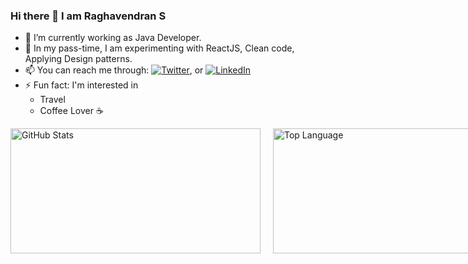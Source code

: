 <!--  யாதும் ஊரே யாவரும் கேளிர்<br/>
> தீதும் நன்றும் பிறர்தர வாரா
>
>  -- <cite>கணியன் பூங்குன்றனார்</cite>


> All is Well!!! :heart_eyes:
-->

### Hi there 👋  I am Raghavendran S

- 🔭 I’m currently working as Java Developer.
- 🌱 In my pass-time, I am experimenting with ReactJS, Clean code, Applying Design patterns.
- 📫 You can reach me through: [![Twitter][1.2]][1], or [![LinkedIn][2.2]][2]
- ⚡ Fun fact: I'm interested in 
  - Travel 
   - Coffee Lover :coffee:
 

<!-- Icons -->

[1.2]: http://i.imgur.com/wWzX9uB.png (twitter icon without padding)
[2.2]: https://raw.githubusercontent.com/MartinHeinz/MartinHeinz/master/linkedin-3-16.png (LinkedIn icon without padding)

<!-- Links to your social media accounts -->

[1]: https://twitter.com/kenduraghav
[2]: https://www.linkedin.com/in/raghavendran-karthik/

<!--<a href="https://github.com/kenduraghav/github-readme-stats">
  <img height=200 align="center" src="https://github-readme-stats.vercel.app/api?username=kenduraghav&show_icons=true&hide=contribs,prs&layout=compact&card_width=300" />
</a>
<a href="https://github.com/kenduraghav/convoychat">
  <img height=200 align="center" src="https://github-readme-stats.vercel.app/api/top-langs?username=kenduraghav&layout=compact&langs_count=8&card_width=300" />
</a> -->


<div style="display: flex; justify-content: space-between; align-items: center; gap: 20px;">
  <!-- GitHub Stats Card -->
  <img src="https://github-readme-stats.vercel.app/api?username=kenduraghav&show_icons=true&count_private=true&layout=compact" alt="GitHub Stats" width="400" style="height: 200px; object-fit: cover;">

  <!-- Top Language Card -->
  <img src="https://github-readme-stats.vercel.app/api/top-langs/?username=kenduraghav&layout=compact" alt="Top Language" width="400" style="height: 200px; object-fit: cover;">
</div>

<!-- [![My Github stats](https://github-readme-stats.vercel.app/api?username=kenduraghav&show_icons=true&hide=contribs,prs&layout=compact)](https://github.com/kenduraghav/github-readme-stats) 
 [![Top Langs](https://github-readme-stats.vercel.app/api/top-langs/?username=kenduraghav&layout=compact&lang_count=8)](https://github.com/kenduraghav/github-readme-stats)
 
 
**kenduraghav/kenduraghav** is a ✨ _special_ ✨ repository because its `README.md` (this file) appears on your GitHub profile.

Here are some ideas to get you started:

- 🔭 I’m currently working on ...
- 🌱 I’m currently learning ...
- 👯 I’m looking to collaborate on ...
- 🤔 I’m looking for help with ...
- 💬 Ask me about ...
- 📫 How to reach me: ...
- 😄 Pronouns: ...
- ⚡ Fun fact: ...
-->

